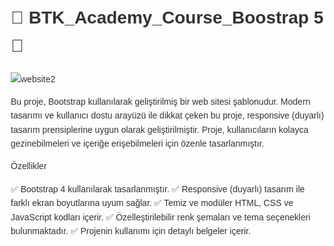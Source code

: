 # 🦾 BTK_Academy_Course_Boostrap 5 🦾

![website2](https://github.com/damlasabaz/BTK_Academy_Boostrap/assets/117301486/7a87e4de-c902-4950-8461-4902e2cfb838)

Bu proje, Bootstrap kullanılarak geliştirilmiş bir web sitesi şablonudur. Modern tasarımı ve kullanıcı dostu arayüzü ile dikkat çeken bu proje, responsive (duyarlı) tasarım prensiplerine uygun olarak geliştirilmiştir. Proje, kullanıcıların kolayca gezinebilmeleri ve içeriğe erişebilmeleri için özenle tasarlanmıştır.

Özellikler

✅ Bootstrap 4 kullanılarak tasarlanmıştır.
✅ Responsive (duyarlı) tasarım ile farklı ekran boyutlarına uyum sağlar.
✅ Temiz ve modüler HTML, CSS ve JavaScript kodları içerir.
✅ Özelleştirilebilir renk şemaları ve tema seçenekleri bulunmaktadır.
✅ Projenin kullanımı için detaylı belgeler içerir.

<!DOCTYPE html>
<html lang="en">
<head>
    <meta charset="UTF-8">
    <meta name="viewport" content="width=device-width, initial-scale=1.0">
    <style>
        body {
            font-family: 'Arial', sans-serif;
            line-height: 1.6;
            color: #333;
            margin: 20px;
        }

        #header {
            text-align: center;
            padding: 20px;
            background-color: #f8f9fa;
        }

        #project-image {
            max-width: 100%;
            height: auto;
        }

        #features {
            margin-top: 20px;
        }

        .feature-item {
            margin-bottom: 10px;
        }

        .check-mark {
            color: #28a745;
        }
    </style>
    <title># 🦾 BTK_Academy_Course_Boostrap 5 🦾</title>
</head>
<body>

    <div id="header">
        <h1># 🦾 BTK_Academy_Course_Boostrap 5 🦾</h1>
    </div>

    <img id="project-image" src="https://github.com/damlasabaz/BTK_Academy_Boostrap/assets/117301486/7a87e4de-c902-4950-8461-4902e2cfb838" alt="website2">

    <div id="description">
        <p>Bu proje, Bootstrap kullanılarak geliştirilmiş bir web sitesi şablonudur. Modern tasarımı ve kullanıcı dostu arayüzü ile dikkat çeken bu proje, responsive (duyarlı) tasarım prensiplerine uygun olarak geliştirilmiştir. Proje, kullanıcıların kolayca gezinebilmeleri ve içeriğe erişebilmeleri için özenle tasarlanmıştır.</p>
    </div>

    <div id="features">
        <h2>Özellikler</h2>
        <ul>
            <li class="feature-item">✅ Bootstrap 4 kullanılarak tasarlanmıştır.</li>
            <li class="feature-item">✅ Responsive (duyarlı) tasarım ile farklı ekran boyutlarına uyum sağlar.</li>
            <li class="feature-item">✅ Temiz ve modüler HTML, CSS ve JavaScript kodları içerir.</li>
            <li class="feature-item">✅ Özelleştirilebilir renk şemaları ve tema seçenekleri bulunmaktadır.</li>
            <li class="feature-item">✅ Projenin kullanımı için detaylı belgeler içerir.</li>
        </ul>
    </div>

</body>
</html>

